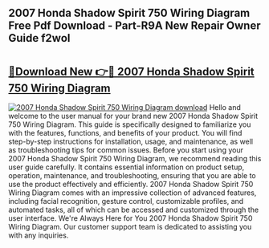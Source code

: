 ## 2007 Honda Shadow Spirit 750 Wiring Diagram Free Pdf Download - Part-R9A New Repair Owner Guide f2woI

# <h2><a href="http://dft82tw.blite.top/?on=2007+Honda+Shadow+Spirit+750+Wiring+Diagram">🔗Download New 👉🔴 2007 Honda Shadow Spirit 750 Wiring Diagram</a></h2>

[![2007 Honda Shadow Spirit 750 Wiring Diagram download](https://i.imgur.com/lujVjoI.png)](http://dft82tw.blite.top/?on=2007+Honda+Shadow+Spirit+750+Wiring+Diagram)
Hello and welcome to the user manual for your brand new 2007 Honda Shadow Spirit 750 Wiring Diagram. This guide is specifically designed to familiarize you with the features, functions, and benefits of your product. You will find step-by-step instructions for installation, usage, and maintenance, as well as troubleshooting tips for common issues. Before you start using your 2007 Honda Shadow Spirit 750 Wiring Diagram, we recommend reading this user guide carefully. It contains essential information on product setup, operation, maintenance, and troubleshooting, ensuring that you are able to use the product effectively and efficiently. 2007 Honda Shadow Spirit 750 Wiring Diagram comes with an impressive collection of advanced features, including facial recognition, gesture control, customizable profiles, and automated tasks, all of which can be accessed and customized through the user interface. We're Always Here for You 2007 Honda Shadow Spirit 750 Wiring Diagram. Our customer support team is dedicated to assisting you with any inquiries.
